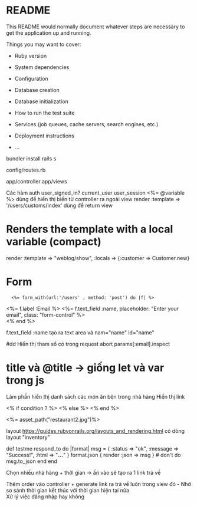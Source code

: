 # README

This README would normally document whatever steps are necessary to get the
application up and running.

Things you may want to cover:

* Ruby version

* System dependencies

* Configuration

* Database creation

* Database initialization

* How to run the test suite

* Services (job queues, cache servers, search engines, etc.)

* Deployment instructions

* ...

bundler install
rails s

config/routes.rb

app/controller
app/views

Các hàm auth  user_signed_in?  current_user  user_session
<%= @variable %>    dùng để hiển thị biến từ controller ra ngoài view
 render :template => '/users/customs/index'    dùng để return view
# Renders the template with a local variable (compact)
  render :template => "weblog/show", :locals => {:customer => Customer.new}
# Form 
      <%= form_with(url:'/users' , method: 'post') do |f| %>
 <div class="form-group">
          <%= f.label :Email %>
          <%= f.text_field :name, placeholder: "Enter your email", class: "form-control" %>
        </div>
<% end %>

f.text_field :name   tạo ra text area và nam="name" id="name"

#dd Hiển thị tham số có trong request
     abort params[:email].inspect
# title và @title -> giống let và var trong js


Làm phần hiển thị danh sách các món ăn bên trong nhà hàng
Hiển thị link

<% if condition    ? %>
<% else %>
<% end %>

<%= asset_path("restaurant2.jpg")%>

layout https://guides.rubyonrails.org/layouts_and_rendering.html
có dòng layout "inventory"



def testme
  respond_to do |format|
    msg = { :status => "ok", :message => "Success!", :html => "<b>...</b>" }
    format.json  { render :json => msg } # don't do msg.to_json
  end
end


Chọn nhiều nhà hàng  + thời gian -> ấn vào sẽ tạo ra 1 link trả về

Thêm order vào controller + generate link ra trả về luôn trong view đó - 
Nhớ so sánh thời gian kết thúc với thời gian hiện tại nữa  
Xử lý việc đăng nhập hay không